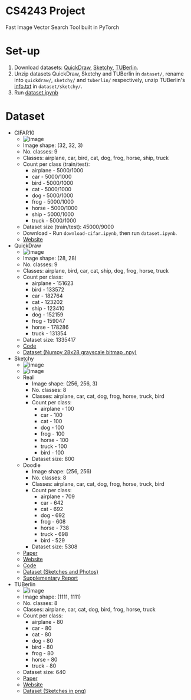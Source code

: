 # CS4243 Project
Fast Image Vector Search Tool built in PyTorch

# Set-up
1. Download datasets: [QuickDraw](https://console.cloud.google.com/storage/browser/quickdraw_dataset/full/numpy_bitmap), [Sketchy](https://tinyurl.com/v2dj69y9), [TUBerlin](http://cybertron.cg.tu-berlin.de/eitz/projects/classifysketch/sketches_png.zip).
2. Unzip datasets QuickDraw, Sketchy and TUBerlin in `dataset/`, rename into `quickdraw/`, `sketchy/` and `tuberlin/` respectively, unzip TUBerlin's [info.txt](https://tinyurl.com/yxv6s8dv) in `dataset/sketchy/`.
3. Run [dataset.ipynb](dataset.ipynb)

# Dataset
- CIFAR10
    - ![image](https://user-images.githubusercontent.com/27071473/158947211-5c05aab3-4d7c-424f-94c1-423bcf32cb7a.png)
    - Image shape: (32, 32, 3)
    - No. classes: 9
    - Classes: airplane, car, bird, cat, dog, frog, horse, ship, truck
    - Count per class (train/test):
        - airplane - 5000/1000
        - car - 5000/1000
        - bird - 5000/1000
        - cat - 5000/1000
        - dog - 5000/1000
        - frog - 5000/1000
        - horse - 5000/1000
        - ship - 5000/1000
        - truck - 5000/1000
    - Dataset size (train/test): 45000/9000
    - Download - Run `download-cifar.ipynb`, then run `dataset.ipynb`.
    - [Website](https://www.cs.toronto.edu/~kriz/cifar.html)
- QuickDraw
    - ![image](https://user-images.githubusercontent.com/27071473/158947246-b1d168c0-2108-4ed5-9e57-8330e3faa5b7.png)
    - Image shape: (28, 28)
    - No. classes: 9
    - Classes: airplane, bird, car, cat, ship, dog, frog, horse, truck
    - Count per class:
        - airplane - 151623
        - bird - 133572
        - car - 182764
        - cat - 123202
        - ship - 123410
        - dog - 152159
        - frog - 159047
        - horse - 178286
        - truck - 131354
    - Dataset size: 1335417
    - [Code](https://github.com/googlecreativelab/quickdraw-dataset)
    - [Dataset (Numpy 28x28 grayscale bitmap .npy)](https://console.cloud.google.com/storage/browser/quickdraw_dataset/full/numpy_bitmap)
- Sketchy
    - ![image](https://user-images.githubusercontent.com/27071473/158947274-707285cf-6175-4ad9-9726-27d7db93f6d7.png)
    - ![image](https://user-images.githubusercontent.com/27071473/158947286-5cd72af1-495d-4f8e-b476-b4112eada746.png)
    - Real
        - Image shape: (256, 256, 3)
        - No. classes: 8
        - Classes: airplane, car, cat, dog, frog, horse, truck, bird
        - Count per class:
            - airplane - 100
            - car - 100
            - cat - 100
            - dog - 100
            - frog - 100
            - horse - 100
            - truck - 100
            - bird - 100
        - Dataset size: 800
    - Doodle
        - Image shape: (256, 256)
        - No. classes: 8
        - Classes: airplane, car, cat, dog, frog, horse, truck, bird
        - Count per class:
            - airplane - 709
            - car - 642
            - cat - 692
            - dog - 692
            - frog - 608
            - horse - 738
            - truck - 698
            - bird - 529
        - Dataset size: 5308
    - [Paper](https://sketchy.eye.gatech.edu/paper.pdf)
    - [Website](https://sketchy.eye.gatech.edu/)
    - [Code](https://github.com/CDOTAD/SketchyDatabase)
    - [Dataset (Sketches and Photos)](https://tinyurl.com/v2dj69y9)
    - [Supplementary Report](https://sketchy.eye.gatech.edu/supp.pdf)
- TUBerlin
    - ![image](https://user-images.githubusercontent.com/27071473/158947259-692a5110-3e49-43db-8bb6-05778c6ef01c.png)
    - Image shape: (1111, 1111)
    - No. classes: 8
    - Classes: airplane, car, cat, dog, bird, frog, horse, truck
    - Count per class:
        - airplane - 80
        - car - 80
        - cat - 80
        - dog - 80
        - bird - 80
        - frog - 80
        - horse - 80
        - truck - 80
    - Dataset size: 640
    - [Paper](http://cybertron.cg.tu-berlin.de/eitz/pdf/2012_siggraph_classifysketch.pdf)
    - [Website](http://cybertron.cg.tu-berlin.de/eitz/projects/classifysketch/)
    - [Dataset (Sketches in png)](http://cybertron.cg.tu-berlin.de/eitz/projects/classifysketch/sketches_png.zip)
